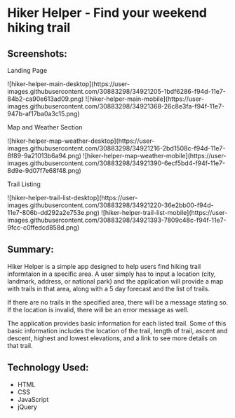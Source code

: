 <h1>Hiker Helper - Find your weekend hiking trail</h1>

<h2>Screenshots:</h2>
<p>Landing Page</p>
![hiker-helper-main-desktop](https://user-images.githubusercontent.com/30883298/34921205-1bdf6286-f94d-11e7-84b2-ca90e613ad09.png)
![hiker-helper-main-mobile](https://user-images.githubusercontent.com/30883298/34921368-26c8e3fa-f94f-11e7-947b-af17ba0a3c15.png)

<p>Map and Weather Section</p>
![hiker-helper-map-weather-desktop](https://user-images.githubusercontent.com/30883298/34921216-2bd1508c-f94d-11e7-8f89-9a21013b6a94.png)
![hiker-helper-map-weather-mobile](https://user-images.githubusercontent.com/30883298/34921390-6ecf5bd4-f94f-11e7-8d9e-9d07f7e68f48.png)

<p>Trail Listing</p>
![hiker-helper-trail-list-desktop](https://user-images.githubusercontent.com/30883298/34921220-36e2bb00-f94d-11e7-806b-dd292a2e753e.png)
![hiker-helper-trail-list-mobile](https://user-images.githubusercontent.com/30883298/34921393-7809c48c-f94f-11e7-9fcc-c0ffedcd858d.png)

<h2>Summary:</h2>
<p>Hiker Helper is a simple app designed to help users find hiking trail informtaion in a specific area. A user simply has to input a location (city, landmark, address, or national park) and the application will provide a map with trails in that area, along with a 5 day forecast and the list of trails. </p>
<p>If there are no trails in the specified area, there will be a message stating so. If the location is invalid, there will be an error message as well.</p>
<p>The application provides basic information for each listed trail. Some of this basic information includes the location of the trail, length of trail, ascent and descent, highest and lowest elevations, and a link to see more details on that trail.</p>
<h2>Technology Used:</h2>
<ul>
  <li>HTML</li>
    <li>CSS</li>
    <li>JavaScript</li>
    <li>jQuery</li>
  </ul>

